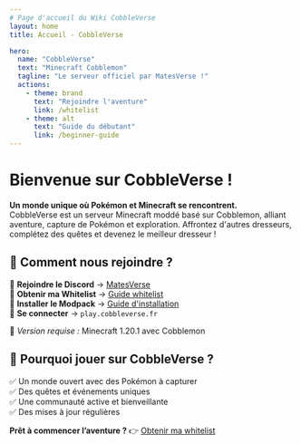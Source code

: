 ```yaml
---
# Page d'accueil du Wiki CobbleVerse
layout: home
title: Accueil - CobbleVerse

hero:
  name: "CobbleVerse"
  text: "Minecraft Cobblemon"
  tagline: "Le serveur officiel par MatesVerse !"
  actions:
    - theme: brand
      text: "Rejoindre l'aventure"
      link: /whitelist
    - theme: alt
      text: "Guide du débutant"
      link: /beginner-guide
---
```


# Bienvenue sur CobbleVerse !

**Un monde unique où Pokémon et Minecraft se rencontrent.**  
CobbleVerse est un serveur Minecraft moddé basé sur Cobblemon, alliant aventure, capture de Pokémon et exploration. Affrontez d'autres dresseurs, complétez des quêtes et devenez le meilleur dresseur !

## 🚀 Comment nous rejoindre ?

🔹 **Rejoindre le Discord** → [MatesVerse](https://discord.gg/Cd8p5vfGCX)  
🔹 **Obtenir ma Whitelist** → [Guide whitelist](/whitelist)  
🔹 **Installer le Modpack** → [Guide d'installation](/install)  
🔹 **Se connecter** → `play.cobbleverse.fr`

📌 _Version requise :_ Minecraft 1.20.1 avec Cobblemon

## 📜 Pourquoi jouer sur CobbleVerse ?

✅ Un monde ouvert avec des Pokémon à capturer  
✅ Des quêtes et événements uniques  
✅ Une communauté active et bienveillante  
✅ Des mises à jour régulières

**Prêt à commencer l’aventure ?** 👉 [Obtenir ma whitelist](/whitelist)
